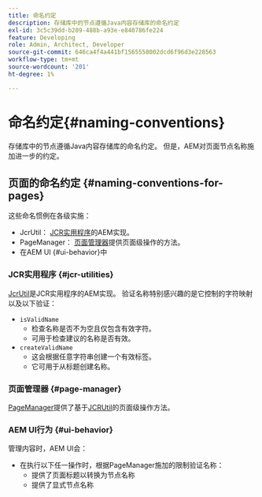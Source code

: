 ```yaml
---
title: 命名约定
description: 存储库中的节点遵循Java内容存储库的命名约定
exl-id: 3c5c39dd-b209-488b-a93e-e840786fe224
feature: Developing
role: Admin, Architect, Developer
source-git-commit: 646ca4f4a441bf1565558002dcd6f96d3e228563
workflow-type: tm+mt
source-wordcount: '201'
ht-degree: 1%

---
```


# 命名约定{#naming-conventions}

存储库中的节点遵循Java内容存储库的命名约定。 但是，AEM对页面节点名称施加进一步的约定。

## 页面的命名约定 {#naming-conventions-for-pages}

这些命名惯例在各级实施：

* JcrUtil： [JCR实用程序](#jcr-utilities)的AEM实现。
* PageManager： [页面管理器](#page-manager)提供页面级操作的方法。
* 在AEM UI {#ui-behavior}中

### JCR实用程序 {#jcr-utilities}

[JcrUtil](https://www.adobe.io/experience-manager/reference-materials/cloud-service/javadoc/com/day/cq/commons/jcr/JcrUtil.html)是JCR实用程序的AEM实现。 验证名称特别感兴趣的是它控制的字符映射以及以下验证：

* `isValidName`
   * 检查名称是否不为空且仅包含有效字符。
   * 可用于检查建议的名称是否有效。
* `createValidName`
   * 这会根据任意字符串创建一个有效标签。
   * 它可用于从标题创建名称。

### 页面管理器 {#page-manager}

[PageManager](https://www.adobe.io/experience-manager/reference-materials/cloud-service/javadoc/com/day/cq/wcm/api/PageManager.html)提供了基于[JCRUtil](#jcr-utilities)的页面级操作方法。

### AEM UI行为 {#ui-behavior}

管理内容时，AEM UI会：

* 在执行以下任一操作时，根据PageManager施加的限制验证名称：
   * 提供了页面标题以转换为节点名称
   * 提供了显式节点名称
